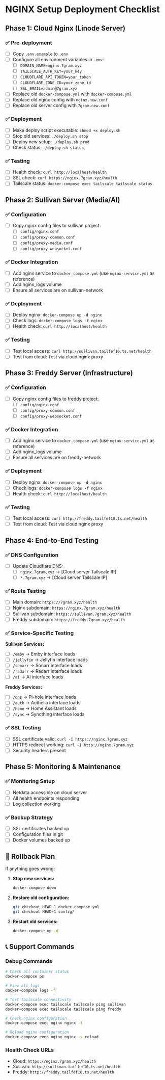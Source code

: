 # NGINX Setup Deployment Checklist

## Phase 1: Cloud Nginx (Linode Server)

### ✅ Pre-deployment
- [ ] Copy `.env.example` to `.env`
- [ ] Configure all environment variables in `.env`:
  - [ ] `DOMAIN_NAME=nginx.7gram.xyz`
  - [ ] `TAILSCALE_AUTH_KEY=your_key`
  - [ ] `CLOUDFLARE_API_TOKEN=your_token`
  - [ ] `CLOUDFLARE_ZONE_ID=your_zone_id`
  - [ ] `SSL_EMAIL=admin@7gram.xyz`
- [ ] Replace old `docker-compose.yml` with `docker-compose.yml`
- [ ] Replace old nginx config with `nginx.new.conf`
- [ ] Replace old server config with `7gram.new.conf`

### ✅ Deployment
- [ ] Make deploy script executable: `chmod +x deploy.sh`
- [ ] Stop old services: `./deploy.sh stop`
- [ ] Deploy new setup: `./deploy.sh prod`
- [ ] Check status: `./deploy.sh status`

### ✅ Testing
- [ ] Health check: `curl http://localhost/health`
- [ ] SSL check: `curl https://nginx.7gram.xyz/health`
- [ ] Tailscale status: `docker-compose exec tailscale tailscale status`

## Phase 2: Sullivan Server (Media/AI)

### ✅ Configuration
- [ ] Copy nginx config files to sullivan project:
  - [ ] `config/nginx.conf`
  - [ ] `config/proxy-common.conf`
  - [ ] `config/proxy-media.conf`
  - [ ] `config/proxy-websocket.conf`

### ✅ Docker Integration
- [ ] Add nginx service to `docker-compose.yml` (use `nginx-service.yml` as reference)
- [ ] Add nginx_logs volume
- [ ] Ensure all services are on sullivan-network

### ✅ Deployment
- [ ] Deploy nginx: `docker-compose up -d nginx`
- [ ] Check logs: `docker-compose logs -f nginx`
- [ ] Health check: `curl http://localhost/health`

### ✅ Testing
- [ ] Test local access: `curl http://sullivan.tailfef10.ts.net/health`
- [ ] Test from cloud: Test via cloud nginx proxy

## Phase 3: Freddy Server (Infrastructure)

### ✅ Configuration
- [ ] Copy nginx config files to freddy project:
  - [ ] `config/nginx.conf`
  - [ ] `config/proxy-common.conf`
  - [ ] `config/proxy-websocket.conf`

### ✅ Docker Integration
- [ ] Add nginx service to `docker-compose.yml` (use `nginx-service.yml` as reference)
- [ ] Add nginx_logs volume
- [ ] Ensure all services are on freddy-network

### ✅ Deployment
- [ ] Deploy nginx: `docker-compose up -d nginx`
- [ ] Check logs: `docker-compose logs -f nginx`
- [ ] Health check: `curl http://localhost/health`

### ✅ Testing
- [ ] Test local access: `curl http://freddy.tailfef10.ts.net/health`
- [ ] Test from cloud: Test via cloud nginx proxy

## Phase 4: End-to-End Testing

### ✅ DNS Configuration
- [ ] Update Cloudflare DNS:
  - [ ] `nginx.7gram.xyz` → [Cloud server Tailscale IP]
  - [ ] `*.7gram.xyz` → [Cloud server Tailscale IP]

### ✅ Route Testing
- [ ] Main domain: `https://7gram.xyz/health`
- [ ] Nginx subdomain: `https://nginx.7gram.xyz/health`
- [ ] Sullivan subdomain: `https://sullivan.7gram.xyz/health`
- [ ] Freddy subdomain: `https://freddy.7gram.xyz/health`

### ✅ Service-Specific Testing
**Sullivan Services:**
- [ ] `/emby` → Emby interface loads
- [ ] `/jellyfin` → Jellyfin interface loads
- [ ] `/sonarr` → Sonarr interface loads
- [ ] `/radarr` → Radarr interface loads
- [ ] `/ai` → AI interface loads

**Freddy Services:**
- [ ] `/dns` → Pi-hole interface loads
- [ ] `/auth` → Authelia interface loads
- [ ] `/home` → Home Assistant loads
- [ ] `/sync` → Syncthing interface loads

### ✅ SSL Testing
- [ ] SSL certificate valid: `curl -I https://nginx.7gram.xyz`
- [ ] HTTPS redirect working: `curl -I http://nginx.7gram.xyz`
- [ ] Security headers present

## Phase 5: Monitoring & Maintenance

### ✅ Monitoring Setup
- [ ] Netdata accessible on cloud server
- [ ] All health endpoints responding
- [ ] Log collection working

### ✅ Backup Strategy
- [ ] SSL certificates backed up
- [ ] Configuration files in git
- [ ] Docker volumes backed up

## 🚨 Rollback Plan

If anything goes wrong:

1. **Stop new services:**
   ```bash
   docker-compose down
   ```

2. **Restore old configuration:**
   ```bash
   git checkout HEAD~1 docker-compose.yml
   git checkout HEAD~1 config/
   ```

3. **Restart old services:**
   ```bash
   docker-compose up -d
   ```

## 📞 Support Commands

### Debug Commands
```bash
# Check all container status
docker-compose ps

# View all logs
docker-compose logs -f

# Test Tailscale connectivity
docker-compose exec tailscale tailscale ping sullivan
docker-compose exec tailscale tailscale ping freddy

# Check nginx configuration
docker-compose exec nginx nginx -t

# Reload nginx configuration
docker-compose exec nginx nginx -s reload
```

### Health Check URLs
- Cloud: `https://nginx.7gram.xyz/health`
- Sullivan: `http://sullivan.tailfef10.ts.net/health`
- Freddy: `http://freddy.tailfef10.ts.net/health`
